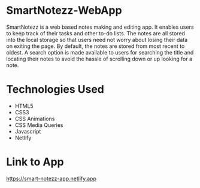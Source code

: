 # SmartNotezz-WebApp
SmartNotezz is a web based notes making and editing app. It enables users to keep track of their tasks and other to-do lists. The notes are all stored into the local storage so that users need not worry about losing their data on exiting the page. By default, the notes are stored from most recent to oldest. A search option is made available to users for searching the title and locating their notes to avoid the hassle of scrolling down or up looking for a note.

# Technologies Used
* HTML5
* CSS3
* CSS Animations
* CSS Media Queries
* Javascript
* Netlify 

# Link to App
https://smart-notezz-app.netlify.app 
